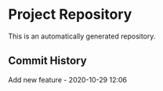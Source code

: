 # Project Repository

This is an automatically generated repository.

## Commit History

Add new feature - 2020-10-29 12:06

